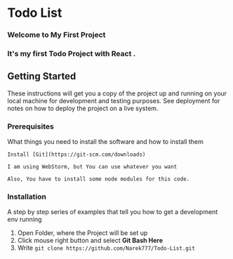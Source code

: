 <!-- Heading -->
# Todo List

<!-- Introduction -->
<!-- Strong Text -->
### Welcome to My First Project
### It's my first Todo Project with **React** . 


## Getting Started
These instructions will get you a copy of the project up and running on your local machine for development and testing purposes. See deployment for notes on how to deploy the project on a live system.

### Prerequisites

What things you need to install the software and how to install them

```
Install [Git](https://git-scm.com/downloads)
```
```
I am using WebStorm, but You can use whatever you want
```
```
Also, You have to install some node modules for this code.
```


### Installation

  A step by step series of examples that tell you how to get a development env running

1. Open Folder, where the Project will be set up
1. Click mouse right button and select **Git Bash Here**
1. Write ``` git clone https://github.com/Narek777/Todo-List.git ```
